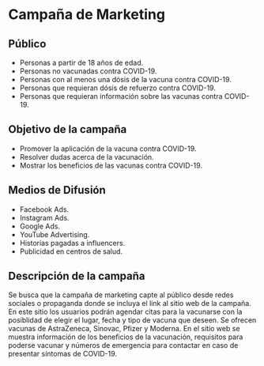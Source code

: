 # Campaña de Marketing

## Público
- Personas a partir de 18 años de edad.
- Personas no vacunadas contra COVID-19.
- Personas con al menos una dósis de la vacuna contra COVID-19.
- Personas que requieran dósis de refuerzo contra COVID-19.
- Personas que requieran información sobre las vacunas contra COVID-19.

## Objetivo de la campaña
- Promover la aplicación de la vacuna contra COVID-19.
- Resolver dudas acerca de la vacunación.
- Mostrar los beneficios de las vacunas contra COVID-19.

## Medios de Difusión
- Facebook Ads.
- Instagram Ads.
- Google Ads.
- YouTube Advertising.
- Historias pagadas a influencers.
- Publicidad en centros de salud.

## Descripción de la campaña
Se busca que la campaña de marketing capte al público desde redes sociales o propaganda donde se incluya el link al sitio web de la campaña. En este sitio los usuarios podrán agendar citas para la vacunarse con la posiblidad de elegir el lugar, fecha y tipo de vacuna que deseen. Se ofrecen vacunas de AstraZeneca, Sinovac, Pfizer y Moderna. 
En el sitio web se muestra información de los beneficios de la vacunación, requisitos para poderse vacunar y números de emergencia para contactar en caso de presentar síntomas de COVID-19.
